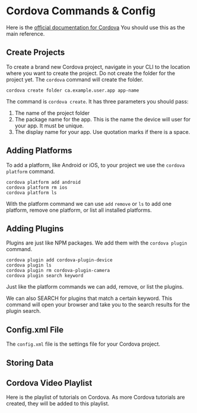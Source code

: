 # Cordova Commands & Config

Here is the [official documentation for Cordova](https://cordova.apache.org/docs/en/8.x/guide/overview/index.html) You should use this as the main reference.

## Create Projects

To create a brand new Cordova project, navigate in your CLI to the location where you want to create the project. Do not create the folder for the project yet. The `cordova` command will create the folder.

```
cordova create folder ca.example.user.app app-name
```

The command is `cordova create`. It has three parameters you should pass:

1. The name of the project folder
2. The package name for the app. This is the name the device will user for your app. It must be unique.
3. The display name for your app. Use quotation marks if there is a space.


## Adding Platforms

To add a platform, like Android or iOS, to your project we use the `cordova platform` command.

```
cordova platform add android
cordova platform rm ios
cordova platform ls
```

With the platform command we can use `add` `remove` or `ls` to add one platform, remove one platform, or list all installed platforms.

## Adding Plugins

Plugins are just like NPM packages. We add them with the `cordova plugin` command.

```
cordova plugin add cordova-plugin-device
cordova plugin ls
cordova plugin rm cordova-plugin-camera
cordova plugin search keyword
```

Just like the platform commands we can add, remove, or list the plugins.

We can also SEARCH for plugins that match a certain keyword. This command will open your browser and take you to the search results for the plugin search.

## Config.xml File

The `config.xml` file is the settings file for your Cordova project.

## Storing Data

## Cordova Video Playlist

Here is the playlist of tutorials on Cordova. As more Cordova tutorials are created, they will be added to this playlist.

